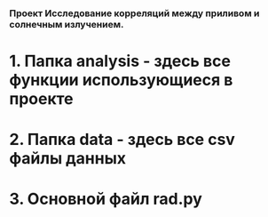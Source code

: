 ### Проект Исследование корреляций между приливом и солнечным излучением.
# 1. Папка analysis - здесь все функции использующиеся в проекте
# 2. Папка data - здесь все csv файлы данных 
# 3. Основной файл rad.py

